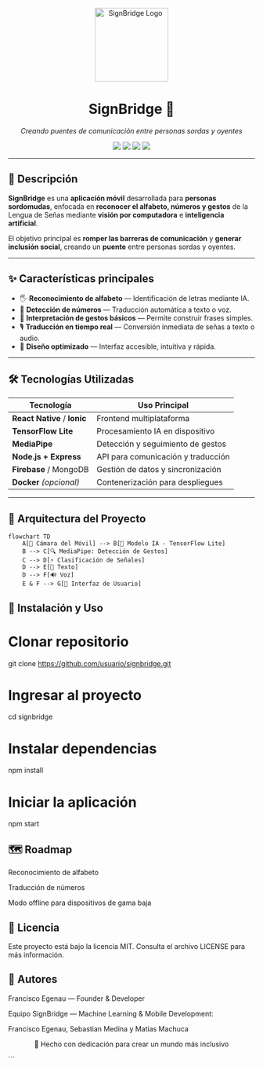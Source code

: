 <!-- Encabezado con logo y título -->
<p align="center">
  <img src="./assets/signbridge-logo.png" alt="SignBridge Logo" width="150" height="150">
</p>

<h1 align="center">SignBridge 👐</h1>
<p align="center">
  <em>Creando puentes de comunicación entre personas sordas y oyentes</em>
</p>

<p align="center">
  <img src="https://img.shields.io/badge/status-en%20desarrollo-yellow?style=for-the-badge">
  <img src="https://img.shields.io/github/license/usuario/signbridge?style=for-the-badge">
  <img src="https://img.shields.io/github/stars/usuario/signbridge?style=for-the-badge&color=blue">
  <img src="https://img.shields.io/github/issues/usuario/signbridge?style=for-the-badge&color=brightgreen">
</p>

---

## 📖 Descripción

**SignBridge** es una **aplicación móvil** desarrollada para **personas sordomudas**, enfocada en **reconocer el alfabeto, números y gestos** de la Lengua de Señas mediante **visión por computadora** e **inteligencia artificial**.

El objetivo principal es **romper las barreras de comunicación** y **generar inclusión social**, creando un **puente** entre personas sordas y oyentes.

---

## ✨ Características principales

- 🖐️ **Reconocimiento de alfabeto** — Identificación de letras mediante IA.
- 🔢 **Detección de números** — Traducción automática a texto o voz.
- 👐 **Interpretación de gestos básicos** — Permite construir frases simples.
- 🎙️ **Traducción en tiempo real** — Conversión inmediata de señas a texto o audio.
- 📱 **Diseño optimizado** — Interfaz accesible, intuitiva y rápida.

---

## 🛠️ Tecnologías Utilizadas

| Tecnología            | Uso Principal                     |
|----------------------|----------------------------------|
| **React Native** / **Ionic** | Frontend multiplataforma |
| **TensorFlow Lite**  | Procesamiento IA en dispositivo  |
| **MediaPipe**        | Detección y seguimiento de gestos |
| **Node.js + Express**| API para comunicación y traducción |
| **Firebase** / MongoDB | Gestión de datos y sincronización |
| **Docker** *(opcional)* | Contenerización para despliegues |

---

## 📐 Arquitectura del Proyecto

```mermaid
flowchart TD
    A[📱 Cámara del Móvil] --> B[🧠 Modelo IA - TensorFlow Lite]
    B --> C[🔍 MediaPipe: Detección de Gestos]
    C --> D[⚡ Clasificación de Señales]
    D --> E[📝 Texto]
    D --> F[🔊 Voz]
    E & F --> G[📲 Interfaz de Usuario]
```


## 🚀 Instalación y Uso
# Clonar repositorio
git clone https://github.com/usuario/signbridge.git

# Ingresar al proyecto
cd signbridge

# Instalar dependencias
npm install

# Iniciar la aplicación
npm start

## 🗺️ Roadmap

 Reconocimiento de alfabeto

 Traducción de números

 Modo offline para dispositivos de gama baja

## 📄 Licencia

Este proyecto está bajo la licencia MIT.
Consulta el archivo LICENSE
 para más información.

## 👥 Autores

Francisco Egenau — Founder & Developer

Equipo SignBridge — Machine Learning & Mobile Development:

Francisco Egenau, Sebastian Medina y Matias Machuca

<p align="center">💙 Hecho con dedicación para crear un mundo más inclusivo</p> ```
